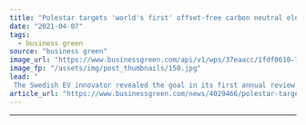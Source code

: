 ```yaml
---
title: "Polestar targets 'world's first' offset-free carbon neutral electric car by 2030"
date: "2021-04-07"
tags: 
  - business green
source: "business green"
image_url: "https://www.businessgreen.com/api/v1/wps/37eaacc/1fdf0610-7e46-4761-b11f-eba57ea46786/5/iStock-1299742634-185x114.jpg"
image_fp: "/assets/img/post_thumbnails/150.jpg"
lead: "
 The Swedish EV innovator revealed the goal in its first annual review, at which it also revealed plans to publish the full carbon footprint of its latest Polestar 2 vehicle ..."
article_url: "https://www.businessgreen.com/news/4029466/polestar-targets-world-offset-free-carbon-neutral-electric-car-2030"
---
```


---
